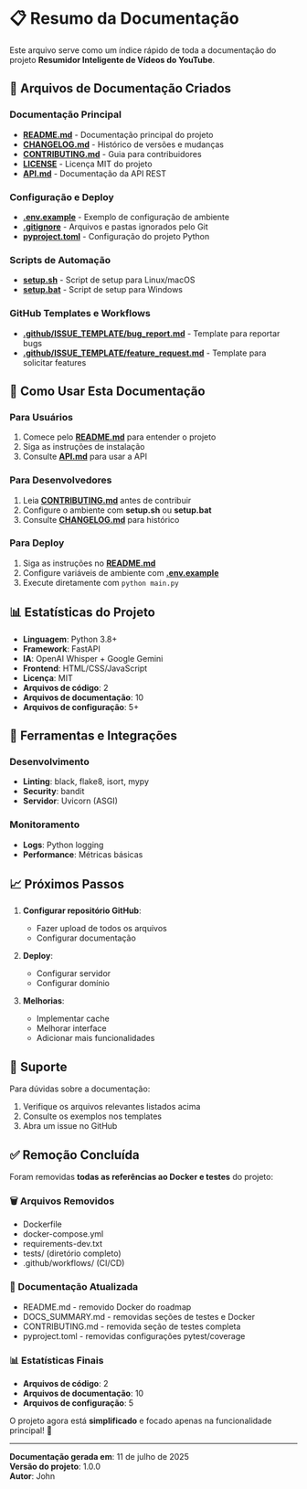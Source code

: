 # 📋 Resumo da Documentação

Este arquivo serve como um índice rápido de toda a documentação do projeto **Resumidor Inteligente de Vídeos do YouTube**.

## 📁 Arquivos de Documentação Criados

### Documentação Principal

- **[README.md](README.md)** - Documentação principal do projeto
- **[CHANGELOG.md](CHANGELOG.md)** - Histórico de versões e mudanças
- **[CONTRIBUTING.md](CONTRIBUTING.md)** - Guia para contribuidores
- **[LICENSE](LICENSE)** - Licença MIT do projeto
- **[API.md](API.md)** - Documentação da API REST

### Configuração e Deploy

- **[.env.example](.env.example)** - Exemplo de configuração de ambiente
- **[.gitignore](.gitignore)** - Arquivos e pastas ignorados pelo Git
- **[pyproject.toml](pyproject.toml)** - Configuração do projeto Python

### Scripts de Automação

- **[setup.sh](setup.sh)** - Script de setup para Linux/macOS
- **[setup.bat](setup.bat)** - Script de setup para Windows

### GitHub Templates e Workflows

- **[.github/ISSUE_TEMPLATE/bug_report.md](.github/ISSUE_TEMPLATE/bug_report.md)** - Template para reportar bugs
- **[.github/ISSUE_TEMPLATE/feature_request.md](.github/ISSUE_TEMPLATE/feature_request.md)** - Template para solicitar features

## 🚀 Como Usar Esta Documentação

### Para Usuários

1. Comece pelo **[README.md](README.md)** para entender o projeto
2. Siga as instruções de instalação
3. Consulte **[API.md](API.md)** para usar a API

### Para Desenvolvedores

1. Leia **[CONTRIBUTING.md](CONTRIBUTING.md)** antes de contribuir
2. Configure o ambiente com **setup.sh** ou **setup.bat**
3. Consulte **[CHANGELOG.md](CHANGELOG.md)** para histórico

### Para Deploy

1. Siga as instruções no **[README.md](README.md)**
2. Configure variáveis de ambiente com **[.env.example](.env.example)**
3. Execute diretamente com `python main.py`

## 📊 Estatísticas do Projeto

- **Linguagem**: Python 3.8+
- **Framework**: FastAPI
- **IA**: OpenAI Whisper + Google Gemini
- **Frontend**: HTML/CSS/JavaScript
- **Licença**: MIT
- **Arquivos de código**: 2
- **Arquivos de documentação**: 10
- **Arquivos de configuração**: 5+

## 🔧 Ferramentas e Integrações

### Desenvolvimento

- **Linting**: black, flake8, isort, mypy
- **Security**: bandit
- **Servidor**: Uvicorn (ASGI)

### Monitoramento

- **Logs**: Python logging
- **Performance**: Métricas básicas

## 📈 Próximos Passos

1. **Configurar repositório GitHub**:
   - Fazer upload de todos os arquivos
   - Configurar documentação

2. **Deploy**:
   - Configurar servidor
   - Configurar domínio

3. **Melhorias**:
   - Implementar cache
   - Melhorar interface
   - Adicionar mais funcionalidades

## 🤝 Suporte

Para dúvidas sobre a documentação:

1. Verifique os arquivos relevantes listados acima
2. Consulte os exemplos nos templates
3. Abra um issue no GitHub

## ✅ Remoção Concluída

Foram removidas **todas as referências ao Docker e testes** do projeto:

### 🗑️ Arquivos Removidos

- Dockerfile
- docker-compose.yml  
- requirements-dev.txt
- tests/ (diretório completo)
- .github/workflows/ (CI/CD)

### 📝 Documentação Atualizada

- README.md - removido Docker do roadmap
- DOCS_SUMMARY.md - removidas seções de testes e Docker
- CONTRIBUTING.md - removida seção de testes completa
- pyproject.toml - removidas configurações pytest/coverage

### 📊 Estatísticas Finais

- **Arquivos de código**: 2
- **Arquivos de documentação**: 10
- **Arquivos de configuração**: 5

O projeto agora está **simplificado** e focado apenas na funcionalidade principal! 🎯

---

**Documentação gerada em**: 11 de julho de 2025  
**Versão do projeto**: 1.0.0  
**Autor**: John
